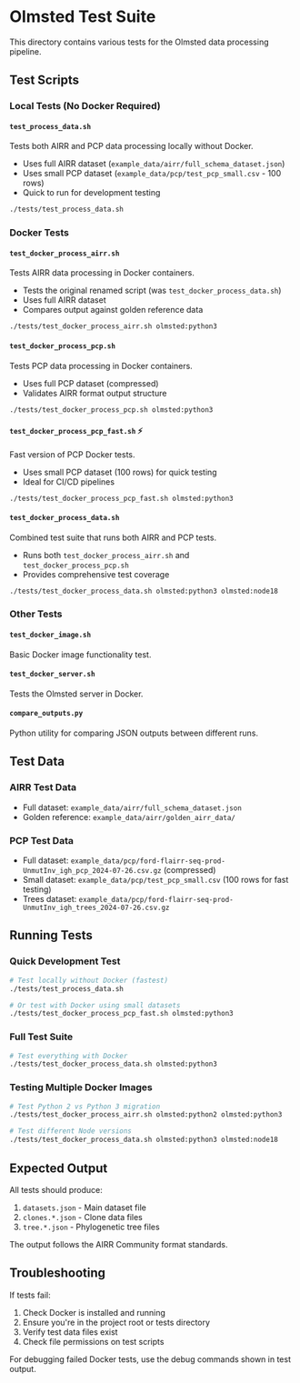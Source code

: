 # Olmsted Test Suite

This directory contains various tests for the Olmsted data processing pipeline.

## Test Scripts

### Local Tests (No Docker Required)

#### `test_process_data.sh`
Tests both AIRR and PCP data processing locally without Docker.
- Uses full AIRR dataset (`example_data/airr/full_schema_dataset.json`)
- Uses small PCP dataset (`example_data/pcp/test_pcp_small.csv` - 100 rows)
- Quick to run for development testing

```bash
./tests/test_process_data.sh
```

### Docker Tests

#### `test_docker_process_airr.sh`
Tests AIRR data processing in Docker containers.
- Tests the original renamed script (was `test_docker_process_data.sh`)
- Uses full AIRR dataset
- Compares output against golden reference data

```bash
./tests/test_docker_process_airr.sh olmsted:python3
```

#### `test_docker_process_pcp.sh`
Tests PCP data processing in Docker containers.
- Uses full PCP dataset (compressed)
- Validates AIRR format output structure

```bash
./tests/test_docker_process_pcp.sh olmsted:python3
```

#### `test_docker_process_pcp_fast.sh` ⚡
Fast version of PCP Docker tests.
- Uses small PCP dataset (100 rows) for quick testing
- Ideal for CI/CD pipelines

```bash
./tests/test_docker_process_pcp_fast.sh olmsted:python3
```

#### `test_docker_process_data.sh`
Combined test suite that runs both AIRR and PCP tests.
- Runs both `test_docker_process_airr.sh` and `test_docker_process_pcp.sh`
- Provides comprehensive test coverage

```bash
./tests/test_docker_process_data.sh olmsted:python3 olmsted:node18
```

### Other Tests

#### `test_docker_image.sh`
Basic Docker image functionality test.

#### `test_docker_server.sh`
Tests the Olmsted server in Docker.

#### `compare_outputs.py`
Python utility for comparing JSON outputs between different runs.

## Test Data

### AIRR Test Data
- Full dataset: `example_data/airr/full_schema_dataset.json`
- Golden reference: `example_data/airr/golden_airr_data/`

### PCP Test Data
- Full dataset: `example_data/pcp/ford-flairr-seq-prod-UnmutInv_igh_pcp_2024-07-26.csv.gz` (compressed)
- Small dataset: `example_data/pcp/test_pcp_small.csv` (100 rows for fast testing)
- Trees dataset: `example_data/pcp/ford-flairr-seq-prod-UnmutInv_igh_trees_2024-07-26.csv.gz`

## Running Tests

### Quick Development Test
```bash
# Test locally without Docker (fastest)
./tests/test_process_data.sh

# Or test with Docker using small datasets
./tests/test_docker_process_pcp_fast.sh olmsted:python3
```

### Full Test Suite
```bash
# Test everything with Docker
./tests/test_docker_process_data.sh olmsted:python3
```

### Testing Multiple Docker Images
```bash
# Test Python 2 vs Python 3 migration
./tests/test_docker_process_airr.sh olmsted:python2 olmsted:python3

# Test different Node versions
./tests/test_docker_process_data.sh olmsted:python3 olmsted:node18
```

## Expected Output

All tests should produce:
1. `datasets.json` - Main dataset file
2. `clones.*.json` - Clone data files
3. `tree.*.json` - Phylogenetic tree files

The output follows the AIRR Community format standards.

## Troubleshooting

If tests fail:
1. Check Docker is installed and running
2. Ensure you're in the project root or tests directory
3. Verify test data files exist
4. Check file permissions on test scripts

For debugging failed Docker tests, use the debug commands shown in test output.